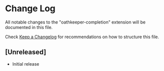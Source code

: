 # Change Log

All notable changes to the "oathkeeper-completion" extension will be documented in this file.

Check [Keep a Changelog](http://keepachangelog.com/) for recommendations on how to structure this file.

## [Unreleased]

- Initial release